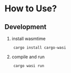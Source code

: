 # How to Use?

## Development
1. install wasmtime 
```
    cargo install cargo-wasi
```
2. compile and run
```
    cargo wasi run
```
